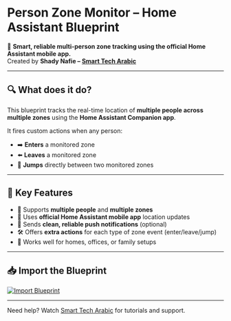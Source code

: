 # Person Zone Monitor – Home Assistant Blueprint

📍 **Smart, reliable multi-person zone tracking using the official Home Assistant mobile app.**  
Created by **Shady Nafie – [Smart Tech Arabic](https://smarttecharabic.com)**

---

## 🔍 What does it do?

This blueprint tracks the real-time location of **multiple people across multiple zones** using the **Home Assistant Companion app**.

It fires custom actions when any person:
- ➡️ **Enters** a monitored zone
- ⬅️ **Leaves** a monitored zone
- 🔄 **Jumps** directly between two monitored zones

---

## 🌟 Key Features

- 🧠 Supports **multiple people** and **multiple zones**
- 📲 Uses **official Home Assistant mobile app** location updates
- 🔔 Sends **clean, reliable push notifications** (optional)
- 🛠️ Offers **extra actions** for each type of zone event (enter/leave/jump)
- 💬 Works well for homes, offices, or family setups

---

## 📥 Import the Blueprint

[![Import Blueprint](https://my.home-assistant.io/badges/automation_import.svg)](https://my.home-assistant.io/redirect/blueprint_import/?repository_url=https://github.com/shadynafie/PersonZoneMonitor/blob/main/blueprints/automation/shadynafie/person_zone_monitor.yaml)

---

Need help? Watch [Smart Tech Arabic](https://www.youtube.com/@smarttecharabic) for tutorials and support.
